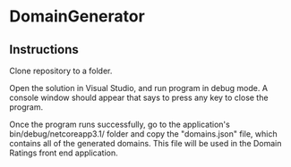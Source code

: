 # DomainGenerator

## Instructions

Clone repository to a folder. 

Open the solution in Visual Studio, and run program in debug mode. A console window should appear that says to press any key to close the program. 

Once the program runs successfully, go to the application's bin/debug/netcoreapp3.1/ folder and copy the "domains.json" file, which contains all of the generated domains. This file will be used in the Domain Ratings front end application.

